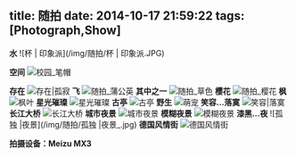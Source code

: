 title: 随拍
date: 2014-10-17 21:59:22
tags: [Photograph,Show]
---

**水**
![杯 | 印象派](/img/随拍/杯 | 印象派.JPG)
<!--**不忘初心**-->
<!--[不忘初心](/img/随拍/不忘初心.jpg)-->
**空间**
![校园_笔帽](/img/随拍/校园_笔帽.jpg)
<!--**灰色...印象派**-->
<!--[灰色|印象派](/img/随拍/灰色|印象派.jpg)-->
**存在**
![存在|孤寂](/img/随拍/存在|孤寂.jpg)
**飞**
![随拍_蒲公英](/img/随拍/随拍_蒲公英.jpg)
**其中之一**
![随拍_草色](/img/随拍/随拍_草色.JPG)
**樱花**
![随拍_樱花](/img/随拍/随拍_樱花.JPG)
**枫**
![枫叶](/img/随拍/枫叶.jpg)
**星光璀璨**
![星光璀璨](/img/随拍/星光璀璨.jpg)
**古亭**
![古亭](/img/随拍/古亭.JPG)
**野生**
![萌宠](/img/随拍/萌宠.jpg)
**笑容...落寞**
![笑容|落寞](/img/随拍/笑容|落寞.JPG)
**长江大桥**
![长江大桥](/img/随拍/长江大桥.jpg)
**城市夜景**
![城市夜景](/img/随拍/城市夜景.jpg)
**模糊夜景**
![模糊夜景](/img/随拍/模糊夜景.jpg)
**漆黑...夜**
![孤独 |夜景](/img/随拍/孤独 |夜景_.jpg)
**德国风情街**
![德国风情街](/img/随拍/德国风情街.JPG)

**拍摄设备：Meizu MX3**
